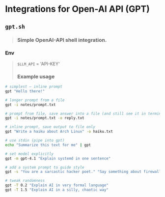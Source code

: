 # Integrations for Open-AI API (GPT)

## `gpt.sh`
> ### Simple OpenAI-API shell integration.

### Env
> `$LLM_API` = 'API-KEY'
> ### Example usage
```bash
# simplest — inline prompt
gpt "Hello there!"

# longer prompt from a file
gpt -i notes/prompt.txt

# prompt from file, save answer into a file (and still see it in terminal)
gpt -i notes/prompt.txt -o reply.txt

# inline prompt, save output to file only
gpt "Write a haiku about Arch Linux" -o haiku.txt

# use stdin (pipe into gpt)
echo "Summarize this text for me" | gpt

# set model explicitly
gpt -m gpt-4.1 "Explain systemd in one sentence"

# add a system prompt to guide style
gpt -s "You are a sarcastic hacker poet." "Say something about firewalls"

# tweak randomness
gpt -T 0.2 "Explain AI in very formal language"
gpt -T 1.5 "Explain AI in a silly, chaotic way"
```
